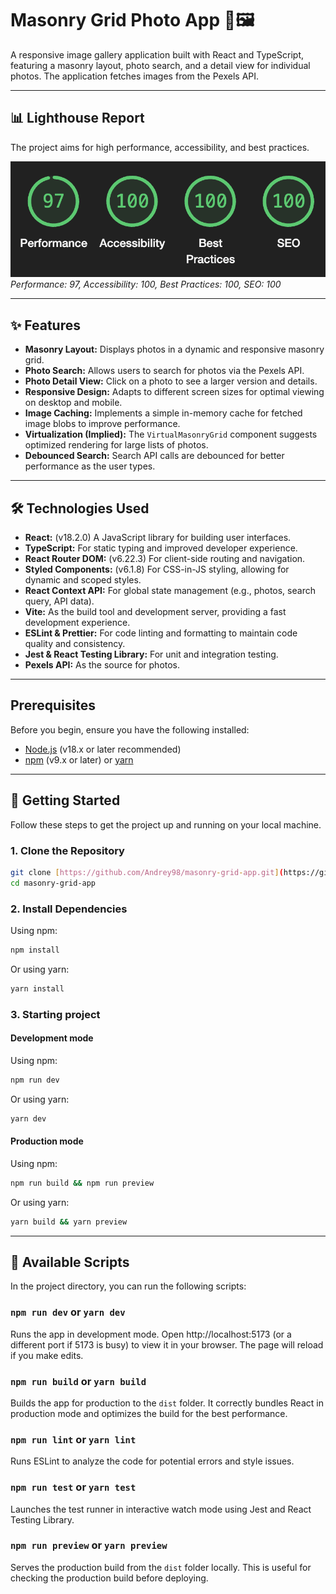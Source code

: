 # Masonry Grid Photo App 🧱🖼️

A responsive image gallery application built with React and TypeScript, featuring a masonry layout, photo search, and a detail view for individual photos. The application fetches images from the Pexels API.

---

## 📊 Lighthouse Report

The project aims for high performance, accessibility, and best practices.

![Lighthouse Scores for Masonry Grid App](public/lighthouse_reports.png)
_Performance: 97, Accessibility: 100, Best Practices: 100, SEO: 100_

---

## ✨ Features

- **Masonry Layout:** Displays photos in a dynamic and responsive masonry grid.
- **Photo Search:** Allows users to search for photos via the Pexels API.
- **Photo Detail View:** Click on a photo to see a larger version and details.
- **Responsive Design:** Adapts to different screen sizes for optimal viewing on desktop and mobile.
- **Image Caching:** Implements a simple in-memory cache for fetched image blobs to improve performance.
- **Virtualization (Implied):** The `VirtualMasonryGrid` component suggests optimized rendering for large lists of photos.
- **Debounced Search:** Search API calls are debounced for better performance as the user types.

---

## 🛠️ Technologies Used

- **React:** (v18.2.0) A JavaScript library for building user interfaces.
- **TypeScript:** For static typing and improved developer experience.
- **React Router DOM:** (v6.22.3) For client-side routing and navigation.
- **Styled Components:** (v6.1.8) For CSS-in-JS styling, allowing for dynamic and scoped styles.
- **React Context API:** For global state management (e.g., photos, search query, API data).
- **Vite:** As the build tool and development server, providing a fast development experience.
- **ESLint & Prettier:** For code linting and formatting to maintain code quality and consistency.
- **Jest & React Testing Library:** For unit and integration testing.
- **Pexels API:** As the source for photos.

---

## Prerequisites

Before you begin, ensure you have the following installed:

- [Node.js](https://nodejs.org/) (v18.x or later recommended)
- [npm](https://www.npmjs.com/) (v9.x or later) or [yarn](https://yarnpkg.com/)

---

## 🚀 Getting Started

Follow these steps to get the project up and running on your local machine.

### 1. Clone the Repository

```bash
git clone [https://github.com/Andrey98/masonry-grid-app.git](https://github.com/Andrey98/masonry-grid-app.git)
cd masonry-grid-app
```

### 2. Install Dependencies

Using npm:

```bash
npm install
```

Or using yarn:

```bash
yarn install
```

### 3. Starting project

#### Development mode

Using npm:

```bash
npm run dev
```

Or using yarn:

```bash
yarn dev
```

#### Production mode

Using npm:

```bash
npm run build && npm run preview
```

Or using yarn:

```bash
yarn build && yarn preview
```

---

## 📜 Available Scripts

In the project directory, you can run the following scripts:

### `npm run dev` or `yarn dev`

Runs the app in development mode. Open http://localhost:5173 (or a different port if 5173 is busy) to view it in your browser. The page will reload if you make edits.

### `npm run build` or `yarn build`

Builds the app for production to the `dist` folder. It correctly bundles React in production mode and optimizes the build for the best performance.

### `npm run lint` or `yarn lint`

Runs ESLint to analyze the code for potential errors and style issues.

### `npm run test` or `yarn test`

Launches the test runner in interactive watch mode using Jest and React Testing Library.

### `npm run preview` or `yarn preview`

Serves the production build from the `dist` folder locally. This is useful for checking the production build before deploying.
